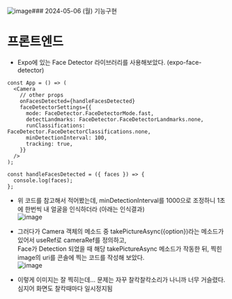 ![image](https://github.com/ChaeDoll/TIL/assets/108540812/84acc7b0-fd35-4087-b7f9-806e2d4211f4)### 2024-05-06 (월) 기능구현
# 프론트엔드
- Expo에 있는 Face Detector 라이브러리를 사용해보았다. (expo-face-detector)
```
const App = () => (
  <Camera
    // other props
    onFacesDetected={handleFacesDetected}
    faceDetectorSettings={{
      mode: FaceDetector.FaceDetectorMode.fast,
      detectLandmarks: FaceDetector.FaceDetectorLandmarks.none,
      runClassifications: FaceDetector.FaceDetectorClassifications.none,
      minDetectionInterval: 100,
      tracking: true,
    }}
  />
);

const handleFacesDetected = ({ faces }) => {
  console.log(faces);
};
```
- 위 코드를 참고해서 적어봤는데, minDetectionInterval를 1000으로 조정하니 1초에 한번씩 내 얼굴을 인식하더라 (아래는 인식결과)  
![image](https://github.com/ChaeDoll/TIL/assets/108540812/c3e97e4c-3ddd-44ae-bd9d-10d49f8fc064)

- 그러다가 Camera 객체의 메소드 중 takePictureAsync({option})라는 메소드가 있어서 useRef로 cameraRef를 정의하고,  
Face가 Detection 되었을 때 해당 takePictureAsync 메소드가 작동한 뒤, 찍힌 image의 uri를 콘솔에 찍는 코드를 작성해 보았다.  
![image](https://github.com/ChaeDoll/TIL/assets/108540812/8355552d-24db-4b04-b6eb-bdb396547958)
- 이렇게 이미지는 잘 찍히는데... 문제는 자꾸 찰칵찰칵소리가 나니까 너무 거슬렸다. 심지어 화면도 찰칵때마다 일시정지됨
